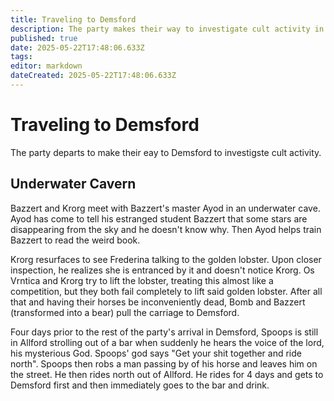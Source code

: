 ```yaml
---
title: Traveling to Demsford
description: The party makes their way to investigate cult activity in Demsford
published: true
date: 2025-05-22T17:48:06.633Z
tags: 
editor: markdown
dateCreated: 2025-05-22T17:48:06.633Z
---
```


# Traveling to Demsford
The party departs to make their eay to Demsford to investigste cult activity. 

## Underwater Cavern
Bazzert and Krorg meet with Bazzert's master Ayod in an underwater cave. Ayod has come to tell his estranged student Bazzert that some stars are disappearing from the sky and he doesn't know why. Then Ayod helps train Bazzert to read the weird book.

Krorg resurfaces to see Frederina talking to the golden lobster. Upon closer inspection, he realizes she is entranced by it and doesn't notice Krorg. Os Vrntica and Krorg try to lift the lobster, treating this almost like a competition, but they both fail completely to lift said golden lobster. After all that and having their horses be inconveniently dead, Bomb and Bazzert (transformed into a bear) pull the carriage to Demsford.

Four days prior to the rest of the party's arrival in Demsford, Spoops is still in Allford strolling out of a bar when suddenly he hears the voice of the lord, his mysterious God. Spoops' god says "Get your shit together and ride north". Spoops then robs a man passing by of his horse and leaves him on the street. He then rides north out of Allford. He rides for 4 days and gets to Demsford first and then immediately goes to the bar and drink.